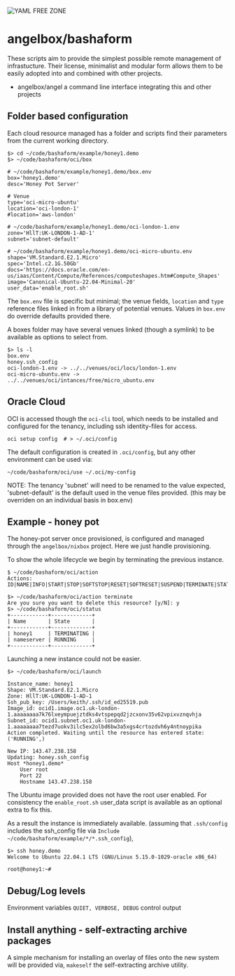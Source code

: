 
![YAML FREE ZONE](https://badgen.net/badge/yaml/free/green)

# angelbox/bashaform

These scripts aim to provide the simplest possible remote management
of infrastucture. Their license, minimalist and modular form allows 
them to be easily adopted into and combined with other projects. 

* angelbox/angel a command line interface integrating this and other projects

## Folder based configuration

Each cloud resource managed has a folder and scripts find their 
parameters from the current working directory.

```
$> cd ~/code/bashaform/example/honey1.demo
$> ~/code/bashaform/oci/box

# ~/code/bashaform/example/honey1.demo/box.env
box='honey1.demo'
desc='Honey Pot Server'

# Venue
type='oci-micro-ubuntu'
location='oci-london-1'
#location='aws-london'

# ~/code/bashaform/example/honey1.demo/oci-london-1.env
zone='HllT:UK-LONDON-1-AD-1'
subnet='subnet-default'

# ~/code/bashaform/example/honey1.demo/oci-micro-ubuntu.env
shape='VM.Standard.E2.1.Micro'
spec='Intel.c2.1G.50Gb'
docs='https://docs.oracle.com/en-us/iaas/Content/Compute/References/computeshapes.htm#Compute_Shapes'
image='Canonical-Ubuntu-22.04-Minimal-20'
user_data='enable_root.sh'
```

The `box.env` file is specific but minimal; the venue fields, `location` and `type`
reference files linked in from a library of potential venues. Values in `box.env`
do override defaults provided there.

A boxes folder may have several venues linked (though a symlink) to be available as options to select from. 

```
$> ls -l
box.env
honey.ssh_config
oci-london-1.env -> ../../venues/oci/locs/london-1.env
oci-micro-ubuntu.env -> ../../venues/oci/intances/free/micro_ubuntu.env
```

## Oracle Cloud

OCI is accessed though the `oci-cli` tool, which needs to be installed and configured
for the tenancy, including ssh identity-files for access.

```
oci setup config  # > ~/.oci/config
```

The default configuration is created in `.oci/config`, but any other environment can be used via:

```
~/code/bashaform/oci/use ~/.oci/my-config
```

NOTE: The tenancy 'subnet' will need to be renamed to the value expected, 'subnet-default' is the default used in the venue files provided. (this may be overriden on an individual basis in box.env) 

## Example - honey pot

The honey-pot server once provisioned, is configured and managed through the `angelbox/nixbox` project. Here we just handle provisioning.

To show the whole lifecycle we begin by terminating the previous instance.

```
$ ~/code/bashaform/oci/action
Actions: ID|NAME|INFO|START|STOP|SOFTSTOP|RESET|SOFTRESET|SUSPEND|TERMINATE|STATUS|IP

$> ~/code/bashaform/oci/action terminate
Are you sure you want to delete this resource? [y/N]: y
$> ~/code/bashaform/oci/status
+------------+-------------+
| Name       | State       |
+------------+-------------+
| honey1     | TERMINATING |
| nameserver | RUNNING     |
+------------+-------------+
```

Launching a new instance could not be easier.

```
$> ~/code/bashaform/oci/launch

Instance_name: honey1
Shape: VM.Standard.E2.1.Micro
Zone: HllT:UK-LONDON-1-AD-1
Ssh_pub_key: /Users/keith/.ssh/id_ed25519.pub
Image_id: ocid1.image.oc1.uk-london-1.aaaaaaaa7k76lxeympuejztdks4vtspepqd2jzcxonv35v62vpixvznqvhja
Subnet_id: ocid1.subnet.oc1.uk-london-1.aaaaaaaa7tezd7uokv3ilc5ex2olbd6bw3a5xgs4crtozdvh6y4ntnoypika
Action completed. Waiting until the resource has entered state: ('RUNNING',)

New IP: 143.47.238.158
Updating: honey.ssh_config
Host *honey1.demo*
    User root
    Port 22
    Hostname 143.47.238.158
```

The Ubuntu image provided does not have the root user enabled. For consistency the `enable_root.sh` user_data script is available as an optional extra to fix this. 

As a result the instance is immediately available. (assuming that `.ssh/config` includes the ssh_config file via `Include ~/code/bashaform/example/*/*.ssh_config`), 

```
$> ssh honey.demo
Welcome to Ubuntu 22.04.1 LTS (GNU/Linux 5.15.0-1029-oracle x86_64)

root@honey1:~# 
```

## Debug/Log levels

Environment variables `QUIET, VERBOSE, DEBUG` control output

## Install anything - self-extracting archive packages

A simple mechanism for installing an overlay of files onto the new system will be provided via, `makeself` the self-extracting archive utility.
